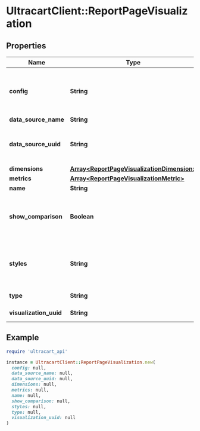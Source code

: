# UltracartClient::ReportPageVisualization

## Properties

| Name | Type | Description | Notes |
| ---- | ---- | ----------- | ----- |
| **config** | **String** | A JSON representation of the configuration for this visualization | [optional] |
| **data_source_name** | **String** |  | [optional] |
| **data_source_uuid** | **String** | A unique identifier assigned to the data source. | [optional] |
| **dimensions** | [**Array&lt;ReportPageVisualizationDimension&gt;**](ReportPageVisualizationDimension.md) |  | [optional] |
| **metrics** | [**Array&lt;ReportPageVisualizationMetric&gt;**](ReportPageVisualizationMetric.md) |  | [optional] |
| **name** | **String** |  | [optional] |
| **show_comparison** | **Boolean** | True if the visualization should show a comparison based upon the date range | [optional] |
| **styles** | **String** | A JSON representation of the style configuration for this visualization | [optional] |
| **type** | **String** | Type of visualization | [optional] |
| **visualization_uuid** | **String** | A UUID for the visualization | [optional] |

## Example

```ruby
require 'ultracart_api'

instance = UltracartClient::ReportPageVisualization.new(
  config: null,
  data_source_name: null,
  data_source_uuid: null,
  dimensions: null,
  metrics: null,
  name: null,
  show_comparison: null,
  styles: null,
  type: null,
  visualization_uuid: null
)
```

